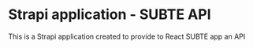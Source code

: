 # Strapi application - SUBTE API

This is a Strapi application created to provide to React SUBTE app an API